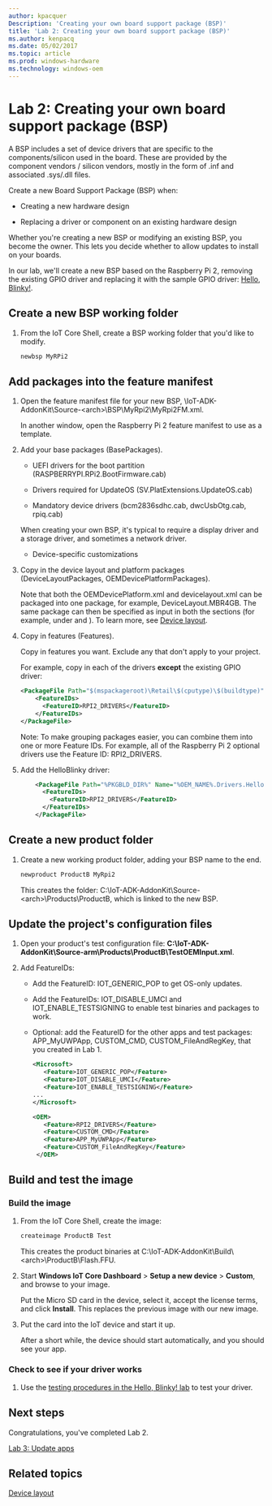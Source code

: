 ```yaml
---
author: kpacquer
Description: 'Creating your own board support package (BSP)'
title: 'Lab 2: Creating your own board support package (BSP)'
ms.author: kenpacq
ms.date: 05/02/2017
ms.topic: article
ms.prod: windows-hardware
ms.technology: windows-oem
---
```


# Lab 2: Creating your own board support package (BSP)

A BSP includes a set of device drivers that are specific to the components/silicon used in the board. These are provided by the component vendors / silicon vendors, mostly in the form of .inf and associated .sys/.dll files.

Create a new Board Support Package (BSP) when:

- Creating a new hardware design

- Replacing a driver or component on an existing hardware design

Whether you're creating a new BSP or modifying an existing BSP, you become the owner. This lets you decide whether to allow updates to install on your boards.

In our lab, we'll create a new BSP based on the Raspberry Pi 2, removing the existing GPIO driver and replacing it with the sample GPIO driver: [Hello, Blinky!](https://developer.microsoft.com/windows/iot/samples/driverlab).

## <span id="Create_a_new_BSP_working_folder"></span><span id="create_a_new_bsp_working_folder"></span><span id="CREATE_A_NEW_BSP_FILE"></span>Create a new BSP working folder

1. From the IoT Core Shell, create a BSP working folder that you'd like to modify.

    ```powershell
    newbsp MyRPi2
    ```

## <span id="Add_packages_into_the_feature_manifest"></span>Add packages into the feature manifest

1. Open the feature manifest file for your new BSP, \\IoT-ADK-AddonKit\\Source-&lt;arch&gt;\\BSP\\MyRpi2\\MyRpi2FM.xml.

    In another window, open the Raspberry Pi 2 feature manifest to use as a template.

2. Add your base packages (BasePackages).

    - UEFI drivers for the boot partition (RASPBERRYPI.RPi2.BootFirmware.cab)

    - Drivers required for UpdateOS (SV.PlatExtensions.UpdateOS.cab)

    - Mandatory device drivers (bcm2836sdhc.cab, dwcUsbOtg.cab, rpiq.cab)

    When creating your own BSP, it's typical to require a display driver and a storage driver, and sometimes a network driver.

    - Device-specific customizations

3. Copy in the device layout and platform packages (DeviceLayoutPackages, OEMDevicePlatformPackages).

    Note that both the OEMDevicePlatform.xml and devicelayout.xml can be packaged into one package, for example, DeviceLayout.MBR4GB. The same package can then be specified as input in both the sections (for example, under <OEMDevicePlatformPackages> and <DeviceLayoutPackages>).  To learn more, see [Device layout](device-layout.md).

4. Copy in features (Features).

    Copy in features you want. Exclude any that don't apply to your project.

    For example, copy in each of the drivers **except** the existing GPIO driver:

    ``` xml
    <PackageFile Path="$(mspackageroot)\Retail\$(cputype)\$(buildtype)" Name="RASPBERRYPI.RPi2.GPIO.cab">
        <FeatureIDs>
          <FeatureID>RPI2_DRIVERS</FeatureID>
        </FeatureIDs>
    </PackageFile>
    ```

    Note: To make grouping packages easier, you can combine them into one or more Feature IDs. For example, all of the Raspberry Pi 2 optional drivers use the Feature ID: RPI2_DRIVERS.

5. Add the HelloBlinky driver:

    ``` xml
        <PackageFile Path="%PKGBLD_DIR%" Name="%OEM_NAME%.Drivers.HelloBlinky.cab">
          <FeatureIDs>
            <FeatureID>RPI2_DRIVERS</FeatureID>
          </FeatureIDs>
        </PackageFile>
    ```

## <span id="Create_a_new_product_folder"></span><span id="create_a_new_product_and_folder"></span><span id="CREATE_A_NEW_PRODUCT_FOLDER"></span>Create a new product folder

1. Create a new working product folder, adding your BSP name to the end.

    ```powershell
    newproduct ProductB MyRpi2
    ```

    This creates the folder: C:\\IoT-ADK-AddonKit\\Source-&lt;arch&gt;\\Products\\ProductB, which is linked to the new BSP.

## <span id="Update_the_project_s_configuration_files"></span><span id="update_the_project_s_configuration_files"></span><span id="UPDATE_THE_PROJECT_S_CONFIGURATION_FILES"></span>Update the project's configuration files

1. Open your product's test configuration file: **C:\\IoT-ADK-AddonKit\\Source-arm\\Products\\ProductB\\TestOEMInput.xml**.

2. Add FeatureIDs:

    - Add the FeatureID: IOT_GENERIC_POP to get OS-only updates.

    - Add the FeatureIDs: IOT_DISABLE_UMCI and IOT_ENABLE_TESTSIGNING to enable test binaries and packages to work.

    - Optional: add the FeatureID for the other apps and test packages: APP_MyUWPApp, CUSTOM_CMD, CUSTOM_FileAndRegKey, that you created in Lab 1.

       ``` xml
       <Microsoft>
          <Feature>IOT_GENERIC_POP</Feature>
          <Feature>IOT_DISABLE_UMCI</Feature>
          <Feature>IOT_ENABLE_TESTSIGNING</Feature>
       ...
       </Microsoft>

       <OEM>
          <Feature>RPI2_DRIVERS</Feature>
          <Feature>CUSTOM_CMD</Feature>
          <Feature>APP_MyUWPApp</Feature>
          <Feature>CUSTOM_FileAndRegKey</Feature>
        </OEM>
        ```

## <span id="Build_and_test_the_image"></span><span id="build_and_test_the_image"></span><span id="BUILD_AND_TEST_THE_IMAGE"></span>Build and test the image

### Build the image

1. From the IoT Core Shell, create the image:

    ```powershell
    createimage ProductB Test
    ```

    This creates the product binaries at C:\\IoT-ADK-AddonKit\\Build\\&lt;arch&gt;\\ProductB\\Flash.FFU.

2. Start **Windows IoT Core Dashboard** &gt; **Setup a new device** &gt; **Custom**, and browse to your image.

    Put the Micro SD card in the device, select it, accept the license terms, and click **Install**. This replaces the previous image with our new image.

3. Put the card into the IoT device and start it up.

    After a short while, the device should start automatically, and you should see your app.

### Check to see if your driver works

1. Use the [testing procedures in the Hello, Blinky! lab](https://developer.microsoft.com/windows/iot/samples/driverlab3) to test your driver.

## <span id="Next_steps"></span><span id="next_steps"></span><span id="NEXT_STEPS"></span>Next steps

Congratulations, you've completed Lab 2.

[Lab 3: Update apps](https://docs.microsoft.com/windows-hardware/service/iot/updating-iot-core-apps)

## <span id="Related_topics"></span>Related topics

[Device layout](device-layout.md)